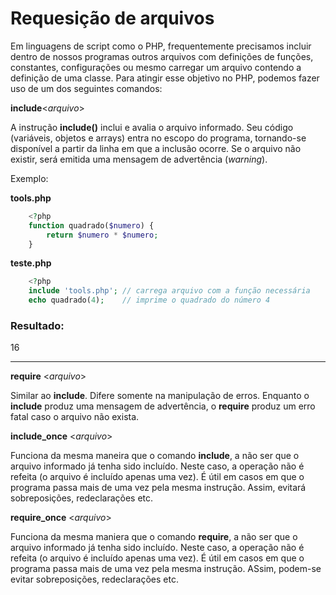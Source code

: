 # Requesição de arquivos

Em linguagens de script como o PHP, frequentemente precisamos incluir dentro
de nossos programas outros arquivos com definições de funções, constantes,
configurações ou mesmo carregar um arquivo contendo a definição de uma classe.
Para atingir esse objetivo no PHP, podemos fazer uso de um dos seguintes comandos:

**include**<_arquivo_>

A instrução **include()** inclui e avalia o arquivo informado. Seu código (variáveis,
objetos e arrays) entra no escopo do programa, tornando-se disponível a partir da
linha em que a inclusão ocorre. Se o arquivo não existir, será emitida uma mensagem
de advertência (_warning_).

Exemplo:

**tools.php**

```php
    <?php 
    function quadrado($numero) {
        return $numero * $numero;   
    }
```  

**teste.php**

```php
    <?php
    include 'tools.php'; // carrega arquivo com a função necessária
    echo quadrado(4);    // imprime o quadrado do número 4
```

### Resultado:
16
___

**require** <_arquivo_>

Similar ao **include**. Difere somente na manipulação de erros. Enquanto 
o **include** produz uma mensagem de advertência, o **require**
produz um erro fatal caso o arquivo não exista. 

**include_once** <_arquivo_>

Funciona da mesma maneira que o comando **include**, a não ser que o arquivo
informado já tenha sido incluído. Neste caso, a operação não é refeita 
(o arquivo é incluído apenas uma vez). É útil em casos em que o programa
passa mais de uma vez pela mesma instrução. Assim, evitará sobreposições,
redeclarações etc.

**require_once** <_arquivo_>

Funciona da mesma maniera que o comando **require**, a não ser que o arquivo
informado já tenha sido incluído. Neste caso, a operação não é refeita (o arquivo
é incluído apenas uma vez). É útil em casos em que o programa passa mais de uma 
vez pela mesma instrução. ASsim, podem-se evitar sobreposições, redeclarações
etc.




